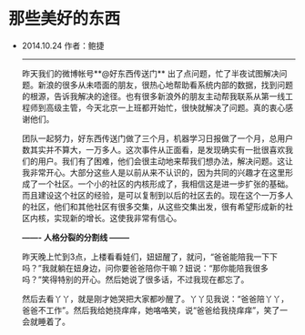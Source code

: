 #	那些美好的东西

* 2014.10.24               作者：鲍捷

  ***

  昨天我们的微博帐号**@好东西传送门** 出了点问题，忙了半夜试图解决问题。新浪的很多从未唔面的朋友，很热心地帮助看系统内部的数据，找到问题的根源，告诉我解决的途径。也有很多新浪外的朋友主动帮我联系从第一线工程师到高级主管，今天北京一上班都开始忙，很快就解决了问题。真的衷心感谢他们。

  团队一起努力，好东西传送门做了三个月，机器学习日报做了一个月，总用户数其实并不算大，一万多人。这次事件从正面看，是发现确实有一批很喜欢我们的用户。我们有了困难，他们会很主动地来帮我们想办法，解决问题。这让我非常开心。大部分这些人是以前从来不认识的，因为共同的兴趣才在这里形成了一个社区。一个小的社区的内核形成了，我相信这是进一步扩张的基础。而且建设这个社区的经验，是可以复制到以后的社区去的。现在这个一万多人的社区，他们和其他社区有很多交集，从这些交集出发，很有希望形成新的社区内核，实现新的增长。这使我非常有信心。

   **——- 人格分裂的分割线  ——–**

  昨天晚上忙到3点，上楼看看娃们，妞妞醒了，就问，“爸爸能陪我一下下吗？”我就躺在妞身边，问你要爸爸陪你干嘛？妞说：“那你能陪我很多吗？”笑得特别的开心。然后她说了很多话，不过我现在都忘了。

  然后去看丫丫，就是刚才她哭把大家都吵醒了。丫丫见我说：“爸爸陪丫丫，爸爸不工作”。然后我给她挠痒痒，她咯咯笑，说“爸爸给我挠痒痒”，笑了一会就睡着了。